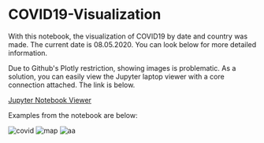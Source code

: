 # COVID19-Visualization
With this notebook, the visualization of COVID19 by date and country was made. The current date is 08.05.2020. You can look below for more detailed information.

Due to Github's Plotly restriction, showing images is problematic. As a solution, you can easily view the Jupyter laptop viewer with a core connection attached. The link is below.

<a href="https://nbviewer.jupyter.org/github/mustafaabudakk/COVID19-Visualization/blob/master/eda-report-with-plotly-pyplot%20%281%29.ipynb">Jupyter Notebook Viewer</a>

Examples from the notebook are below:

![covid](https://user-images.githubusercontent.com/40672298/83981162-1e455b00-a924-11ea-9a96-784ab81005de.png)
![map](https://user-images.githubusercontent.com/40672298/83981175-46cd5500-a924-11ea-8d1b-1e4213b8fa15.png)
![aa](https://user-images.githubusercontent.com/40672298/83981202-7a0fe400-a924-11ea-9e15-3b89f194a857.png)


